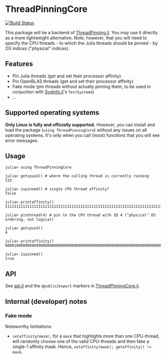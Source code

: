 # ThreadPinningCore

[![Build Status](https://github.com/carstenbauer/ThreadPinningCore.jl/actions/workflows/CI.yml/badge.svg?branch=main)](https://github.com/carstenbauer/ThreadPinningCore.jl/actions/workflows/CI.yml?query=branch%3Amain)

This package will be a backend of [ThreadPinning.jl](https://github.com/carstenbauer/ThreadPinning.jl). You may use it directly as a more lightweight alternative. Note, however, that you will need to specify the CPU threads - to which the Julia threads should be pinned - by OS indices ("physical" indices).

## Features

* Pin Julia threads (get and set their processor affinity)
* Pin OpenBLAS threads (get and set their processor affinity)
* Fake mode (pin threads without actually pinning them, to be used in conjuction with [SysInfo.jl](https://github.com/carstenbauer/SysInfo.jl)'s `TestSystem`s)
* ...

## Supported operating systems

**Only Linux is fully and officially supported.** However, you can install and load the package (`using ThreadPinningCore`) without any issues on all operating systems. It's only when you call (most) functions that you will see error messages.

## Usage
```julia-repl
julia> using ThreadPinningCore

julia> getcpuid() # where the calling thread is currently running
232

julia> ispinned() # single CPU thread affinity?
false

julia> printaffinity()
1111111111111111111111111111111111111111111111111111111111111111111111111111111111111111111111111111111111111111111111111111111111111111111111111111111111111111111111111111111111111111111111111111111111111111111111111111111111111111111111111111111111111111

julia> pinthread(4) # pin to the CPU thread with ID 4 ("physical" OS ordering, not logical)

julia> getcpuid()
4

julia> printaffinity()
0000100000000000000000000000000000000000000000000000000000000000000000000000000000000000000000000000000000000000000000000000000000000000000000000000000000000000000000000000000000000000000000000000000000000000000000000000000000000000000000000000000000000000

julia> ispinned()
true
```

## API

See [api.jl](src/api.jl) and the `@public`/`export` markers in [ThreadPinningCore.jl](https://github.com/carstenbauer/ThreadPinningCore.jl/blob/main/src/ThreadPinningCore.jl).

## Internal (developer) notes

### Fake mode

Noteworthy limitations:

* `setaffinity(mask)`, for a `mask` that highlights more than one CPU-thread, will randomly choose one of the valid CPU-threads and then fake a single-1 affinity mask. Hence, `setaffinity(mask); getaffinity() != mask`.
